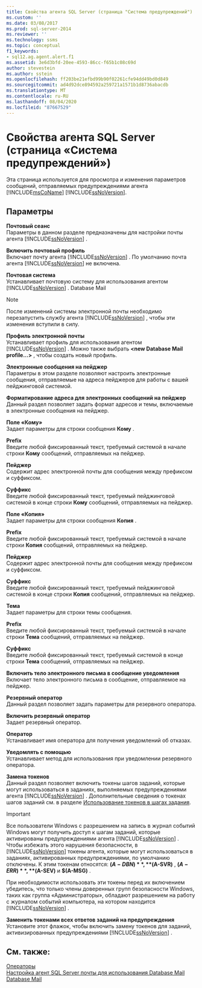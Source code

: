```yaml
---
title: Свойства агента SQL Server (страница "Система предупреждений") | Документация Майкрософт
ms.custom: ''
ms.date: 03/08/2017
ms.prod: sql-server-2014
ms.reviewer: ''
ms.technology: ssms
ms.topic: conceptual
f1_keywords:
- sql12.ag.agent.alert.f1
ms.assetid: 3e6d3bfd-20ee-4593-86cc-f65b1c08c69d
author: stevestein
ms.author: sstein
ms.openlocfilehash: ff203be21efbd99b90f02261cfe94dd49bd0d849
ms.sourcegitcommit: ad4d92dce894592a259721a1571b1d8736abacdb
ms.translationtype: MT
ms.contentlocale: ru-RU
ms.lasthandoff: 08/04/2020
ms.locfileid: "87667529"
---
```

# <a name="sql-server-agent-properties-alert-system-page"></a>Свойства агента SQL Server (страница «Система предупреждений»)
  Эта страница используется для просмотра и изменения параметров сообщений, отправляемых предупреждениями агента [!INCLUDE[msCoName](../../includes/msconame-md.md)] [!INCLUDE[ssNoVersion](../../includes/ssnoversion-md.md)].  
  
## <a name="options"></a>Параметры  
 **Почтовый сеанс**  
 Параметры в данном разделе предназначены для настройки почты агента [!INCLUDE[ssNoVersion](../../includes/ssnoversion-md.md)] .  
  
 **Включить почтовый профиль**  
 Включает почту агента [!INCLUDE[ssNoVersion](../../includes/ssnoversion-md.md)] . По умолчанию почта агента [!INCLUDE[ssNoVersion](../../includes/ssnoversion-md.md)] не включена.  
  
 **Почтовая система**  
 Устанавливает почтовую систему для использования агентом [!INCLUDE[ssNoVersion](../../includes/ssnoversion-md.md)] . Database Mail  
  
> [!NOTE]  
>  После изменений системы электронной почты необходимо перезапустить службу агента [!INCLUDE[ssNoVersion](../../includes/ssnoversion-md.md)] , чтобы эти изменения вступили в силу.  
  
 **Профиль электронной почты**  
 Устанавливает профиль для использования агентом [!INCLUDE[ssNoVersion](../../includes/ssnoversion-md.md)] . Можно также выбрать **\<new Database Mail profile...>** , чтобы создать новый профиль.  
  
 **Электронные сообщения на пейджер**  
 Параметры в этом разделе позволяют настроить электронные сообщения, отправляемые на адреса пейджеров для работы с вашей пейджинговой системой.  
  
 **Форматирование адреса для электронных сообщений на пейджер**  
 Данный раздел позволяет задать формат адресов и темы, включаемые в электронные сообщения на пейджер.  
  
 **Поле «Кому»**  
 Задает параметры для строки сообщения **Кому** .  
  
 **Prefix**  
 Введите любой фиксированный текст, требуемый системой в начале строки **Кому** сообщений, отправляемых на пейджер.  
  
 **Пейджер**  
 Содержит адрес электронной почты для сообщения между префиксом и суффиксом.  
  
 **Суффикс**  
 Введите любой фиксированный текст, требуемый пейджинговой системой в конце строки **Кому** сообщений, отправляемых на пейджер.  
  
 **Поле «Копия»**  
 Задает параметры для строки сообщения **Копия** .  
  
 **Prefix**  
 Введите любой фиксированный текст, требуемый системой в начале строки **Копия** сообщений, отправляемых на пейджер.  
  
 **Пейджер**  
 Содержит адрес электронной почты для сообщения между префиксом и суффиксом.  
  
 **Суффикс**  
 Введите любой фиксированный текст, требуемый пейджинговой системой в конце строки **Копия** сообщений, отправляемых на пейджер.  
  
 **Тема**  
 Задает параметры для строки темы сообщения.  
  
 **Prefix**  
 Введите любой фиксированный текст, требуемый системой в начале строки **Тема** сообщений, отправляемых на пейджер.  
  
 **Суффикс**  
 Введите любой фиксированный текст, требуемый системой в конце строки **Тема** сообщений, отправляемых на пейджер.  
  
 **Включить тело электронного письма в сообщение уведомления**  
 Включает тело электронного письма в сообщение, отправляемое на пейджер.  
  
 **Резервный оператор**  
 Данный раздел позволяет задать параметры для резервного оператора.  
  
 **Включить резервный оператор**  
 Задает резервный оператор.  
  
 **Оператор**  
 Устанавливает имя оператора для получения уведомлений об отказах.  
  
 **Уведомлять с помощью**  
 Устанавливает метод для использования при уведомлении резервного оператора.  
  
 **Замена токенов**  
 Данный раздел позволяет включить токены шагов заданий, которые могут использоваться в заданиях, выполняемых предупреждениями агента [!INCLUDE[ssNoVersion](../../includes/ssnoversion-md.md)] . Дополнительные сведения о токенах шагов заданий см. в разделе [Использование токенов в шагах задания](use-tokens-in-job-steps.md).  
  
> [!IMPORTANT]  
>  Все пользователи Windows с разрешением на запись в журнал событий Windows могут получить доступ к шагам заданий, которые активированы предупреждениями агента [!INCLUDE[ssNoVersion](../../includes/ssnoversion-md.md)] . Чтобы избежать этого нарушения безопасности, в [!INCLUDE[ssNoVersion](../../includes/ssnoversion-md.md)] токены агента, которые могут использоваться в заданиях, активированных предупреждениями, по умолчанию отключены. К этим токенам относятся: **$(A-DBN)** , **$(A-SVR)** , **$(A-ERR)** , **$(A-SEV)** и **$(A-MSG)** .  
>   
>  При необходимости использовать эти токены перед их включением убедитесь, что только члены доверенных групп безопасности Windows, таких как группа «Администраторы», обладают разрешением на работу с журналом событий компьютера, на котором находится [!INCLUDE[ssNoVersion](../../includes/ssnoversion-md.md)] .  
  
 **Заменить токенами всех ответов заданий на предупреждения**  
 Установите этот флажок, чтобы включить замену токенов для заданий, активизированных предупреждениями [!INCLUDE[ssNoVersion](../../includes/ssnoversion-md.md)] .  
  
## <a name="see-also"></a>См. также:  
 [Операторы](operators.md)   
 [Настройка агент SQL Server почты для использования Database Mail](../../relational-databases/database-mail/configure-sql-server-agent-mail-to-use-database-mail.md)   
 [Database Mail](../../relational-databases/database-mail/database-mail.md)  
  
  
